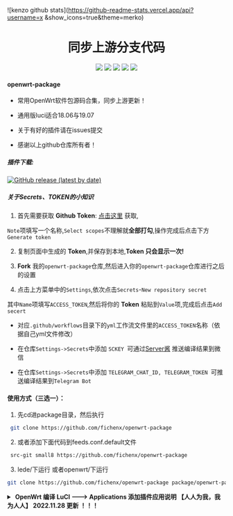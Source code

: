 ![kenzo github stats](https://github-readme-stats.vercel.app/api?username=x &show_icons=true&theme=merko)
<div align="center">
<h1 align="center">同步上游分支代码</h1>
<img src="https://img.shields.io/github/issues/fichenx/openwrt-package?color=green">
<img src="https://img.shields.io/github/stars/fichenx/openwrt-package?color=yellow">
<img src="https://img.shields.io/github/forks/fichenx/openwrt-package?color=orange">
<img src="https://img.shields.io/github/license/fichenx/openwrt-package?color=ff69b4">
<img src="https://img.shields.io/github/languages/code-size/fichenx/openwrt-package?color=blueviolet">
</div>


#### openwrt-package

*  常用OpenWrt软件包源码合集，同步上游更新！

*  通用版luci适合18.06与19.07

*  关于有好的插件请在issues提交

*  感谢以上github仓库所有者！

##### 插件下载:

[![GitHub release (latest by date)](https://img.shields.io/github/v/release/fichenx/compile-package?style=for-the-badge&label=插件更新下载)](https://github.com/fichenx/compile-package/releases/latest)

##### 关于Secrets、TOKEN的小知识


1. 首先需要获取 **Github Token**: [点击这里](https://github.com/settings/tokens/new) 获取,

 `Note`项填写一个名称,`Select scopes`不理解就**全部打勾**,操作完成后点击下方`Generate token`

2. 复制页面中生成的 **Token**,并保存到本地,**Token 只会显示一次!**

3. **Fork** 我的`openwrt-package`仓库,然后进入你的`openwrt-package`仓库进行之后的设置

4. 点击上方菜单中的`Settings`,依次点击`Secrets`-`New repository secret`

其中`Name`项填写`ACCESS_TOKEN`,然后将你的 **Token** 粘贴到`Value`项,完成后点击`Add secert`

* 对应`.github/workflows`目录下的`yml`工作流文件里的`ACCESS_TOKEN`名称（依据自己yml文件修改）

* 在仓库`Settings->Secrets`中添加 `SCKEY `可通过[Server酱](http://sc.ftqq.com) 推送编译结果到微信

* 在仓库`Settings->Secrets`中添加 `TELEGRAM_CHAT_ID, TELEGRAM_TOKEN `可推送编译结果到`Telegram Bot`




#### 使用方式（三选一）：

1. 先cd进package目录，然后执行

```bash
 git clone https://github.com/fichenx/openwrt-package
```
2. 或者添加下面代码到feeds.conf.default文件

```bash
 src-git small8 https://github.com/fichenx/openwrt-package
```
3. lede/下运行 或者openwrt/下运行

```bash
git clone https://github.com/fichenx/openwrt-package package/openwrt-package
```


<details>
<summary><b>&nbsp;OpenWrt 编译 LuCI ---> Applications 添加插件应用说明 【人人为我，我为人人】   2022.11.28 更新 ！！！</b><br/></summary>

make menuconfig  进入定制界面<br/>
进入编译选项配置界面,.按照需要配置.( ‘*’ 代表编入固件，‘M’ 表示编译成模块或者IPK包， ‘空’不编译 )<br/>
非常感谢大佬”L有大雕“更正补充，20181121<br/>
大佬源码仓库：https://github.com/coolsnowwolf/lede<br/>
内容仅供参考，请根据个人实际情况使用，如果出现问题则后果自负。<br/>
注：应用后面标记 “ * ” 为最近新添加；标记“ ! ”与其他插件依赖或冲突。<br/>
-------------------------------------------------------------------------------------------------------------------<br/>
LuCI ---> Applications ---> luci-app-accesscontrol             #访问时间控制<br/>
LuCI ---> Applications ---> luci-app-acme             #ACME自动化证书管理环境<br/>
LuCI ---> Applications ---> luci-app-adblock   #ADB广告过滤<br/>
LuCI ---> Applications ---> luci-app-adbyby-plus             #广告屏蔽大师Plus +<br/>
LuCI ---> Applications ---> luci-app-adbyby   #广告过滤大师（丢弃）<br/>
LuCI ---> Applications ---> luci-app-adguardhome             #AdGuard home广告过滤（Le库以外的插件）<br/>
LuCI ---> Applications ---> luci-app-adkill     #广告过滤（丢弃）<br/>
LuCI ---> Applications ---> luci-app-advanced-reboot             #Linksys高级重启<br/>
LuCI ---> Applications ---> luci-app-advancedsetting             #系统高级设置（Le库以外的插件）<br/>
LuCI ---> Applications ---> luci-app-ahcp             #Ad-Hoc配置协议(AHCP) ipv6 and 双栈 自动配置协议 !<br/>
LuCI ---> Applications ---> luci-app-airplay2   #Apple AirPlay2 无损音频接收服务器<br/>
LuCI ---> Applications ---> luci-app-aliddns   #阿里DDNS客户端（丢弃，集成至ddns）<br/>
LuCI ---> Applications ---> luci-app-aliyundrive-fuse             #阿里云盘FUSE磁盘挂载  *<br/>
LuCI ---> Applications ---> luci-app-aliyundrive-webdav             #阿里云盘 WebDAV 服务<br/>
LuCI ---> Applications ---> luci-app-amule             #aMule下载工具 !<br/>
LuCI ---> Applications ---> luci-app-argon-config             #Argon主题配置插件（Le库以外的插件）<br/>
LuCI ---> Applications ---> luci-app-aria2 # Aria2下载工具<br/>
LuCI ---> Applications ---> luci-app-arpbind             #IP/MAC绑定<br/>
LuCI ---> Applications ---> luci-app-asterisk             #支持Asterisk电话服务器<br/>
LuCI ---> Applications ---> luci-app-attendedsysupgrade             #固件更新升级相关<br/>
LuCI ---> Applications ---> luci-app-autoreboot             #支持计划重启<br/>
LuCI ---> Applications ---> luci-app-baidupcs-web             #百度网盘管理<br/>
LuCI ---> Applications ---> luci-app-bcp38             #BCP38网络入口过滤（不确定）<br/>
LuCI ---> Applications ---> luci-app-bird1-ipv4             #对Bird1-ipv4的支持<br/>
LuCI ---> Applications ---> luci-app-bird1-ipv6             #对Bird1-ipv6的支持<br/>
LuCI ---> Applications ---> luci-app-bird4   #Bird 4（未知）（丢弃）<br/>
LuCI ---> Applications ---> luci-app-bird6   #Bird 6（未知）（丢弃）<br/>
LuCI ---> Applications ---> luci-app-bmx6             #BMX6路由协议<br/>
LuCI ---> Applications ---> luci-app-bmx7             #BMX7路由协议（丢弃）<br/>
LuCI ---> Applications ---> luci-app-caldav             #联系人（丢弃）<br/>
LuCI ---> Applications ---> luci-app-cifs-mount   #CIFS/SMB挂载设置<br/>
LuCI ---> Applications ---> luci-app-cifsd             #CIFS/SMB网络共享<br/>
LuCI ---> Applications ---> luci-app-cjdns             #加密IPV6网络相关<br/>
LuCI ---> Applications ---> luci-app-clamav             #ClamAV杀毒软件<br/>
LuCI ---> Applications ---> luci-app-clash             #Clash客户端（Le库以外的插件）<br/>
LuCI ---> Applications ---> luci-app-commands             #Shell命令模块<br/>
LuCI ---> Applications ---> luci-app-cshark             #CloudShark捕获工具<br/>
LuCI ---> Applications ---> luci-app-dawn             #分布式AP管理程序<br/>
LuCI ---> Applications ---> luci-app-ddns   #动态域名 DNS（集成阿里DDNS客户端）<br/>
LuCI ---> Applications ---> luci-app-diag-core   #core诊断工具<br/>
LuCI ---> Applications ---> luci-app-diskman   #磁盘管理工具<br/>
    luci-app-diskman ---> Include btrfs-progs   #新型的写时复制 (COW)<br/>
    luci-app-diskman ---> Include lsblk   #lsblk命令 用于列出所有可用块设备的信息<br/>
    luci-app-diskman ---> Include mdadm   #mdadm命令 用于创建、管理、监控RAID设备的工具<br/>
    luci-app-diskman ---> Include kmod-md-raid456   #RAID 4,5,6 驱动程序模块（丢弃）<br/>
    luci-app-diskman ---> Include kmod-md-linear   #RAID 驱动程序模块（丢弃）<br/>
LuCI ---> Applications ---> luci-app-dnscrypt-proxy             #DNSCrypt解决DNS污染<br/>
LuCI ---> Applications ---> luci-app-dnsfilter             #DNSFilter基于DNS的广告过滤<br/>
LuCI ---> Applications ---> luci-app-dnsforwarder             #DNSForwarder防DNS污染<br/>
LuCI ---> Applications ---> luci-app-dnspod             #DNSPod动态域名解析（丢弃）<br/>
LuCI ---> Applications ---> luci-app-docker             #Docker容器LuCI ---> Applications ---> luci-app-dockerman             #Dockerman容器  *<br/>
LuCI ---> Applications ---> luci-app-dump1090             #民航无线频率（不确定）<br/>
LuCI ---> Applications ---> luci-app-dynapoint             #DynaPoint（未知）<br/>
LuCI ---> Applications ---> luci-app-e2guardian   #Web内容过滤器<br/>
LuCI ---> Applications ---> luci-app-easymesh   #简单MESH(可有线+无线回程)<br/>
LuCI ---> Applications ---> luci-app-eqos             #基于IP地址限速（Le库以外的插件）<br/>
LuCI ---> Applications ---> luci-app-familycloud   #家庭云盘<br/>
LuCI ---> Applications ---> luci-app-fileassistant   #文件管理助手（Le库以外的插件）<br/>
LuCI ---> Applications ---> luci-app-filetransfer             #文件传输（可web安装ipk包）<br/>
LuCI ---> Applications ---> luci-app-firewall   #添加防火墙<br/>
LuCI ---> Applications ---> luci-app-flowoffload             #Turbo ACC网络加速（集成FLOW,BBR,NAT,DNS（丢弃，移至TurboACC）<br/>
LuCI ---> Applications ---> luci-app-freifunk-diagnostics   #freifunk组件 诊断（未知）（丢弃）<br/>
LuCI ---> Applications ---> luci-app-freifunk-policyrouting             #freifunk组件 策略路由（未知）（丢弃）<br/>
LuCI ---> Applications ---> luci-app-freifunk-widgets             #freifunk组件 索引（未知）（丢弃）<br/>
LuCI ---> Applications ---> luci-app-frpc   #内网穿透Frp客户端<br/>
LuCI ---> Applications ---> luci-app-frps   #内网穿透Frp服务端<br/>
LuCI ---> Applications ---> luci-app-fwknopd             #Firewall Knock Operator服务器<br/>
LuCI ---> Applications ---> luci-app-guest-wifi   #WiFi访客网络<br/>
LuCI ---> Applications ---> luci-app-gfwlist   #GFW域名列表（丢弃）<br/>
LuCI ---> Applications ---> luci-app-go-aliyundrive-webdav   #阿里云盘webdav协议(文件管理/同步等)  *<br/>
LuCI ---> Applications ---> luci-app-gost             #隐蔽的https代理（Le库以外的插件）<br/>
LuCI ---> Applications ---> luci-app-haproxy-tcp   #HAProxy负载均衡-TCP<br/>
LuCI ---> Applications ---> luci-app-hd-idle             #硬盘休眠<br/>
LuCI ---> Applications ---> luci-app-hnet             #Homenet Status家庭网络控制协议<br/>
LuCI ---> Applications ---> luci-app-https-dns-proxy             #通过HTTPS代理为DNS提供Web UI<br/>
LuCI ---> Applications ---> luci-app-ipsec-server             #服务器 IPSec  *<br/>
LuCI ---> Applications ---> luci-app-ipsec-virtual**d             #virtual**服务器 IPSec<br/>
LuCI ---> Applications ---> luci-app-jd-dailybonus             #京东签到服务（丢弃）<br/>
LuCI ---> Applications ---> luci-app-kodexplorer             #KOD可道云私人网盘（与vnStat冲突 ! ）<br/>
LuCI ---> Applications ---> luci-app-kooldns             #VPN服务器 ddns替代方案（丢弃）<br/>
LuCI ---> Applications ---> luci-app-koolproxy             #KP去广告（丢弃）<br/>
LuCI ---> Applications ---> luci-app-lxc   #LXC容器管理<br/>
LuCI ---> Applications ---> luci-app-meshwizard #网络设置向导（丢弃）<br/>
LuCI ---> Applications ---> luci-app-minidlna   #完全兼容DLNA / UPnP-AV客户端的服务器软件<br/>
LuCI ---> Applications ---> luci-app-mjpg-streamer   #兼容Linux-UVC的摄像头程序<br/>
LuCI ---> Applications ---> luci-app-mosdns   #MosDNS转发器  *<br/>
LuCI ---> Applications ---> luci-app-mtwifi             #MTWiFi驱动的支持 （丢弃）<br/>
LuCI ---> Applications ---> luci-app-mmc-over-gpio   #添加SD卡操作界面（丢弃）<br/>
LuCI ---> Applications ---> luci-app-multiwan   #多拨虚拟网卡（丢弃，移至syncdial）<br/>
LuCI ---> Applications ---> luci-app-mwan   #MWAN负载均衡（丢弃）<br/>
LuCI ---> Applications ---> luci-app-music-remote-center   #PCHiFi 数字转盘遥控<br/>
LuCI ---> Applications ---> luci-app-mwan3   #MWAN3负载均衡<br/>
LuCI ---> Applications ---> luci-app-mwan3helper   #MWAN3分流助手<br/>
LuCI ---> Applications ---> luci-app-n2n_v2   #N2N内网穿透 N2N v2 VPN服务<br/>
LuCI ---> Applications ---> luci-app-netdata             #Netdata实时监控（图形化）<br/>
LuCI ---> Applications ---> luci-app-nfs   #NFS网络共享<br/>
LuCI ---> Applications ---> luci-app-nft-qos             #QOS流控 Nftables版<br/>
LuCI ---> Applications ---> luci-app-ngrokc             #Ngrok 内网穿透（丢弃）<br/>
LuCI ---> Applications ---> luci-app-nlbwmon   #网络带宽监视器<br/>
LuCI ---> Applications ---> luci-app-noddos             #NodDOS Clients 阻止DDoS攻击<br/>
LuCI ---> Applications ---> luci-app-nps   #内网穿透nps<br/>
LuCI ---> Applications ---> luci-app-ntpc   #NTP时间同步服务器<br/>
LuCI ---> Applications ---> luci-app-ocserv             #OpenConnect VPN服务<br/>
LuCI ---> Applications ---> luci-app-olsr             #OLSR配置和状态模块<br/>
LuCI ---> Applications ---> luci-app-olsr-services             #OLSR服务器<br/>
LuCI ---> Applications ---> luci-app-olsr-viz   #OLSR可视化<br/>
LuCI ---> Applications ---> luci-app-ocserv   #OpenConnect VPN服务（丢弃）<br/>
LuCI ---> Applications ---> luci-app-omcproxy             #嵌入式IGMPv3和MLDv2组播代理  *<br/>
LuCI ---> Applications ---> luci-app-openclash             #运行在OpenWrt上的Clash代理客户端（Le库以外的插件）<br/>
LuCI ---> Applications ---> luci-app-openvpn             #OpenVPN客户端<br/>
LuCI ---> Applications ---> luci-app-openvpn-server             #易于使用的OpenVPN服务器 Web-UI<br/>
LuCI ---> Applications ---> luci-app-oscam   #OSCAM服务器（丢弃）<br/>
LuCI ---> Applications ---> luci-app-p910nd   #打印服务器模块<br/>
LuCI ---> Applications ---> luci-app-pagekitec   #Pagekitec内网穿透客户端<br/>
LuCI ---> Applications ---> luci-app-passwall             #科学上网（Li大佬插件）<br/>
    Configuration ---> Include Brook             #Brook代理(跨平台强加密且不可检测代理)<br/>
    Configuration ---> Include ChinaDNS-NG             #防污染DNS服务<br/>
    Configuration ---> Include Haproxy             #HAProxy             #HAProxy负载均衡<br/>
    Configuration ---> Include Hysteria             #Hysteria双边加速工具<br/>
    Configuration ---> Include Kcptun             #Kcptun双边加速工具<br/>
    Configuration ---> Include NaiveProxy             #NaiveProxy代理(Chrome网络堆栈伪装流量)<br/>
    Configuration ---> Include PDNSD             #DNS服务器<br/>
    Configuration ---> Include Shadowsocks Libev Client             #SS Libev客户端(轻量级)<br/>
    Configuration ---> Include Shadowsocks Libev Server             #SS Libev服务端(轻量级)<br/>
    Configuration ---> Include Shadowsocks Rust Client             #SS Rust客户端(负载均衡/探测延迟)<br/>
    Configuration ---> Include ShadowsocksR Libev Client             #SSR Libev客户端(轻量级)<br/>
    Configuration ---> Include ShadowsocksR Libev Server             #SSR Libev服务端(轻量级)<br/>
    Configuration ---> Include Simple-Obfs (Shadowsocks plugin)             #simple-Obfs简单混淆工具(Nginx)<br/>
    Configuration ---> Include Trojan_GO             #Trojan_GO代理(直接模仿协议HTTPS)<br/>
    Configuration ---> Include Trojan_Plus             #Trojan_Plus代理(直接模仿协议HTTPS)<br/>
    Configuration ---> Include V2ray             #V2Ray代理<br/>
    Configuration ---> Include v2ray-plugin (Shadowsocks plugin)             #SS V2ray插件(WebSocket+TLS )<br/>
    Configuration ---> Include Xray             #Xray代理(XTLS)<br/>
    Configuration ---> Include Xray-Plugin (Shadowsocks Plugin)             #SS Xray插件(WebSocket+TLS )   *<br/>
    Configuration ---> Include Dns2socks             #DNS服务器（丢弃）<br/>
    Configuration ---> Include Redsocks2             #Redsocks2代理(透明TCP定向Socks/HTTPS代理服务器)（丢弃）<br/>
    Configuration ---> Include Shadowsocks             #SS代理（丢弃）<br/>
    Configuration ---> Include Shadowsocks Server             #SS服务器（丢弃）<br/>
    Configuration ---> Include Shadowsocks Rust (AEAD ciphers only)             #SS-RUST代理(AEAD加密)（丢弃）<br/>
    Configuration ---> Include ShadowsocksR   #SSR代理（丢弃）<br/>
    Configuration ---> Include ShadowsocksR Server             #SSR服务器（丢弃）<br/>
    Configuration ---> Include Https DNS Proxy(DoH)             #HttpsDNS服务（丢弃）<br/>
LuCI ---> Applications ---> luci-app-pgyvirtual**             #蒲公英virtual**   *<br/>
LuCI ---> Applications ---> luci-app-phtunnel             #花生壳PHTunnel内网穿透   *<br/>
LuCI ---> Applications ---> luci-app-polipo             #Polipo代理(是一个小型且快速的网页缓存代理)<br/>
LuCI ---> Applications ---> luci-app-pppoe-relay             #PPPoE NAT穿透 点对点协议（PPP）<br/>
LuCI ---> Applications ---> luci-app-pptp-server             #VPN服务器 PPTP<br/>
LuCI ---> Applications ---> luci-app-privoxy             #Privoxy网络代理(带过滤无缓存)<br/>
LuCI ---> Applications ---> luci-app-ps3netsrv             #PS3 NET服务器(用于加载蓝光/游戏ISO/PKG)<br/>
LuCI ---> Applications ---> luci-app-pushbot             #全能推送(钉钉推送,企业微信推送,Bark,PushPlus推送)<br/>
LuCI ---> Applications ---> luci-app-qbittorrent             #BT下载工具(qBittorrent)<br/>
    Build Version Selection (Static Build)  ---> Static Build             #选择静态编译版本<br/>
    Build Version Selection (Static Build)  ---> Dynamic Build             #选择动态编译版本<br/>
LuCI ---> Applications ---> luci-app-qbittorrent-simple             #BT下载工具(qBittorrent)简化版   *<br/>
    Build Version Selection (Static Build)  ---> Static Build             #选择静态编译版本<br/>
    Build Version Selection (Static Build)  ---> Dynamic Build             #选择动态编译版本<br/>
LuCI ---> Applications ---> luci-app-qos   #流量服务质量(QoS)流控<br/>
LuCI ---> Applications ---> luci-app-radicale   #CalDAV/CardDAV同步工具<br/>
LuCI ---> Applications ---> luci-app-ramfree             #释放内存<br/>
LuCI ---> Applications ---> luci-app-rclone             #命令行云端同步工具<br/>
    Include rclone-webui             #Rclone界面<br/>
    Include rclone-ng (another webui)             #Rclone另一个界面<br/>
    Include fuse-utils (mount cloud storage)             #fuse-utils（挂载云存储）（丢弃）<br/>
LuCI ---> Applications ---> luci-app-rp-pppoe-server             #Roaring Penguin PPPoE Server 服务器<br/>
LuCI ---> Applications ---> luci-app-samba   #网络共享（Samba）<br/>
LuCI ---> Applications ---> luci-app-samba4   #网络共享（Samba4）<br/>
LuCI ---> Applications ---> luci-app-serverchan   #微信/Telegram推送的插件<br/>
LuCI ---> Applications ---> luci-app-sfe             #Turbo ACC网络加速（丢弃，移至TurboACC）<br/>
LuCI ---> Applications ---> luci-app-shadowsocks   #SS科学上网（丢弃）<br/>
LuCI ---> Applications ---> luci-app-shadowsocks-libes             #SS-libev服务端<br/>
LuCI ---> Applications ---> luci-app-shairplay             #支持AirPlay功能<br/>
LuCI ---> Applications ---> luci-app-siitwizard             #SIIT配置向导  SIIT-Wizzard<br/>
LuCI ---> Applications ---> luci-app-simple-adblock             #简单的广告拦截<br/>
LuCI ---> Applications ---> luci-app-smartdns             #SmartDNS本地服务器<br/>
LuCI ---> Applications ---> luci-app-socat             #Socat多功能的网络工具(端口转发)   *<br/>
LuCI ---> Applications ---> luci-app-softethervpn             #SoftEther VPN服务器  NAT穿透<br/>
LuCI ---> Applications ---> luci-app-splash             #Client-Splash是无线MESH网络的一个热点认证系统<br/>
LuCI ---> Applications ---> luci-app-sqm             #流量智能队列管理（QOS）<br/>
LuCI ---> Applications ---> luci-app-squid   #Squid代理服务器<br/>
LuCI ---> Applications ---> luci-app-ssr-plus   #SSR科学上网Plus+（Le大佬插件）<br/>
    SS Client Selection (SS-libev)   ---> None             #不选  *<br/>
    SS Client Selection (SS-libev)   ---> SS-libev             #选择 SS Libev，C语言版(轻量级) *<br/>
    SS Client Selection (SS-libev)   ---> ssrust             #选择 SS rust，Rust语言版(负载均衡/探测延迟)  *<br/>
    SS Server Selection (SS-libev)   ---> None             #不选  *<br/>
    SS Server Selection (SS-libev)   ---> Shadowsocks-libev             #选择 Shadowsocks Libev，C语言版(轻量级)  *<br/>
    SS Server Selection (SS-libev)   ---> Shadowsocks-rust             #选择 Shadowsocks rust，Rust语言版(负载均衡/探测延迟)  *<br/>
    Shadowsocks-core Selection (Xray-core)  ---> None             #不选  *<br/>
    Shadowsocks-core Selection (Xray-core)  ---> Shadowsocks-core             #“Shadowsocks核心  *<br/>
    Shadowsocks-core Selection (Xray-core)  ---> Xray-core             #Xray核心  *<br/>
    Shadowsocks-core Selection (Xray-core)  ---> SagerNet-core             #Shadowsocks核心增强版  *<br/>
    luci-app-ssr-plus ---> Include Kcptun             #Kcptun双边加速工具<br/>
    luci-app-ssr-plus ---> Include Hysteria             #轻量代理-专为恶劣网络环境进行优化的网络工具(双边加速)  *<br/>
    luci-app-ssr-plus ---> Include IPT2Socks             #IPT2Socks轻量代理  *<br/>
    luci-app-ssr-plus ---> Include NaiveProxy             #NaiveProxy代理(Chrome网络堆栈伪装流量)<br/>
    luci-app-ssr-plus ---> Include Shadowsocks2             #Shadowsocks2代理(透明TCP定向Socks/HTTPS代理服务器)<br/>
    luci-app-ssr-plus ---> Include Simple-Obfs Plugin             #SS Simple-Obfs混淆代理(Nginx)<br/>
    luci-app-ssr-plus ---> Include SS Shadowsocks Plugin             #SS Shadowsocks代理(WebSocket+TLS )<br/>
    luci-app-ssr-plus ---> Include Shadowsocks Libev Client             #Shadowsocks Libev客户端(轻量级)<br/>
    luci-app-ssr-plus ---> Include Shadowsocks Libev Server             #Shadowsocks Libev服务端(轻量级)<br/>
    luci-app-ssr-plus ---> Include Trojan             #Trojan代理(直接模仿协议HTTPS)<br/>
    Include libustream-ssl  ---> Include libustream-wolfssl             #选择wolfSSL库(传输层安全协议)<br/>
    Include libustream-ssl  ---> Include libustream-openssl             #选择OpenSSL库(传输层安全协议)<br/>
    luci-app-ssr-plus ---> Include Kcptun             #Kcptun双边加速工具<br/>
    luci-app-ssr-plus ---> Include NaiveProxy             #NaiveProxy代理(Chrome网络堆栈伪装流量)<br/>
    luci-app-ssr-plus ---> Include Redsocks2             #Redsocks2代理(透明TCP定向Socks/HTTPS代理服务器)<br/>
    luci-app-ssr-plus ---> Include Shadowsocks Libev Client             #SS Libev客户端(轻量级)<br/>
    luci-app-ssr-plus ---> Include Shadowsocks Libev Server             #SS Libev服务端(轻量级)<br/>
    luci-app-ssr-plus ---> Include Shadowsocks Rust Client             #SS Rust客户端(负载均衡/探测延迟)<br/>
    luci-app-ssr-plus ---> Include Shadowsocks Rust Server             #SS Rust服务端(负载均衡/探测延迟)<br/>
    luci-app-ssr-plus ---> Include ShadowsocksR Libev Client             #SSR Libev客户端(轻量级)<br/>
    luci-app-ssr-plus ---> Include ShadowsocksR Libev Server             #SSR Libev服务端(轻量级)<br/>
    luci-app-ssr-plus ---> Include Simple-Obfs Plugin             #SS Simple-Obfs混淆代理(Nginx)<br/>
    luci-app-ssr-plus ---> Include Trojan             #Trojan代理(直接模仿协议HTTPS)<br/>
    luci-app-ssr-plus ---> Include Shadowsocks V2ray Plugin             #SS V2ray代理(WebSocket+TLS )<br/>
    luci-app-ssr-plus ---> Include Xray             #Xray代理(XTLS)<br/>
    luci-app-ssr-plus ---> Include Shadowsocks New Version             #新SS代理（丢弃）<br/>
    luci-app-ssr-plus ---> Include Shadowsocks             #SS代理（丢弃）<br/>
    luci-app-ssr-plus ---> Include Shadowsocks Rust (AEAD ciphers only)             #SS-RUST代理(AEAD密码)  （丢弃）<br/>
    luci-app-ssr-plus ---> Include V2ray             #V2Ray代理（丢弃）<br/>
    luci-app-ssr-plus ---> Include Xray (V2RAY/Trojan-GO implemented)             #Xray代理（丢弃）<br/>
    luci-app-ssr-plus ---> Include Trojan-go             #Trojan-go代理（丢弃）<br/>
    luci-app-ssr-plus ---> Include Shadowsocks Server             #SS服务器（丢弃）<br/>
    luci-app-ssr-plus ---> Include Shadowsocks Rust Server             #SS Rust服务器（丢弃）<br/>
    luci-app-ssr-plus ---> Include ShadowsocksR Server             #SSR服务器（丢弃）<br/>
    luci-app-ssr-plus ---> Include DNS2SOCKS             #DNS服务器（丢弃）<br/>
    luci-app-ssr-plus ---> Include ShadowsocksR Socks and Tunnel（丢弃）<br/>
    luci-app-ssr-plus ---> Include Socks Server             #socks代理服务器（丢弃）<br/>
LuCI ---> Applications ---> luci-app-ssr-pro             #SSR-Pro（丢弃）<br/>
LuCI ---> Applications ---> luci-app-ssrserver-python             #ShadowsocksR Python服务器<br/>
LuCI ---> Applications ---> luci-app-statistics             #流量监控工具<br/>
LuCI ---> Applications ---> luci-app-syncdial             #多拨虚拟网卡（原macvlan）<br/>
LuCI ---> Applications ---> luci-app-tinyproxy             #Tinyproxy是 HTTP(S)代理服务器<br/>
LuCI ---> Applications ---> luci-app-transmission   #BT下载工具<br/>
LuCI ---> Applications ---> luci-app-travelmate             #旅行路由器<br/>
LuCI ---> Applications ---> luci-app-ttyd     #网页终端命令行<br/>
LuCI ---> Applications ---> luci-app-turboacc       #Turbo ACC 网络加速(支持 Fast Path 或者 硬件 NAT)<br/>
    luci-app-turboacc ---> Include Flow Offload      #Flow Offload加速(提高路由转发效率)  *<br/>
    luci-app-turboacc ---> Include Shortcut-FE             #Shortcut-FE 流量分载<br/>
    luci-app-turboacc ---> Include Shortcut-FE CM   #Shortcut-FE 流量分载(高通芯片版)  *<br/>
    luci-app-turboacc ---> Include BBR CCA             #BBR拥塞控制算法提升TCP网络性能<br/>
    luci-app-turboacc ---> Include Pdnsd   #DNS防污染 Pdnsd  *<br/>
    luci-app-turboacc ---> Include DNSForwarder             #DNS防污染 Forwarder<br/>
    luci-app-turboacc ---> Include DNSProxy             #DNS防污染 Proxy<br/>
LuCI ---> Applications ---> luci-app-udpxy             #udpxy做组播服务器<br/>
LuCI ---> Applications ---> luci-app-uhttpd             #uHTTPd Web服务器<br/>
LuCI ---> Applications ---> luci-app-unblockmusic             #解锁网易云灰色歌曲3合1新版本<br/>
    UnblockNeteaseMusic Golang Version             #Golang版本<br/>
    UnblockNeteaseMusic NodeJS Version             #NodeJS版本<br/>
LuCI ---> Applications ---> luci-app-unblockneteasemusic-go             #解除网易云音乐（合并）<br/>
LuCI ---> Applications ---> luci-app-unblockneteasemusic-mini             #解除网易云音乐（合并）<br/>
LuCI ---> Applications ---> luci-app-unbound             #Unbound DNS解析器<br/>
LuCI ---> Applications ---> luci-app-upnp   #通用即插即用UPnP（端口自动转发）<br/>
LuCI ---> Applications ---> luci-app-usb-printer             #USB 打印服务器<br/>
LuCI ---> Applications ---> luci-app-uugamebooster             #UU网游加速器<br/>
LuCI ---> Applications ---> luci-app-v2ray-server   #V2Ray 服务器<br/>
LuCI ---> Applications ---> luci-app-v2ray-pro             #V2Ray透明代理（丢弃，集成SSR）<br/>
LuCI ---> Applications ---> luci-app-verysync             #微力同步<br/>
LuCI ---> Applications ---> luci-app-vlmcsd             #KMS服务器设置<br/>
LuCI ---> Applications ---> luci-app-vnstat   #vnStat网络监控（图表）（与kodexplorer冲突 ! ）<br/>
LuCI ---> Applications ---> luci-app-vpnbypass             #VPN BypassWebUI  绕过VPN设置<br/>
LuCI ---> Applications ---> luci-app-vsftpd             #FTP服务器<br/>
LuCI ---> Applications ---> luci-app-vssr             #VSSR科学上网（je大佬插件）<br/>
    luci-app-vssr ---> Include Xray             #Xray代理(XTLS)<br/>
    luci-app-vssr ---> Include Trojan             #Trojan代理(直接模仿协议HTTPS)<br/>
    luci-app-vssr ---> Include Kcptun             #Kcptun双边加速工具<br/>
    luci-app-vssr ---> Include Shadowsocks Xray Plugin             #SS Xray代理<br/>
    luci-app-vssr ---> Include ShadowsocksR Libev Server             #SSR Libev服务端(轻量级)<br/>
LuCI ---> Applications ---> luci-app-watchcat             #断网检测功能与定时重启<br/>
LuCI ---> Applications ---> luci-app-webadmin             #Web管理页面设置<br/>
LuCI ---> Applications ---> luci-app-webdav             #WebDAV阿里云盘  *<br/>
LuCI ---> Applications ---> luci-app-webshell             #网页命令行终端（丢弃）<br/>
LuCI ---> Applications ---> luci-app-wifischedule             #WiFi 计划<br/>
LuCI ---> Applications ---> luci-app-wireguard             #VPN服务器 WireGuard状态<br/>
LuCI ---> Applications ---> luci-app-wireless-regdb             #WiFi无线<br/>
LuCI ---> Applications ---> luci-app-wol   #WOL网络唤醒<br/>
LuCI ---> Applications ---> luci-app-wrtbwmon             #实时流量监测<br/>
LuCI ---> Applications ---> luci-app-xlnetacc             #迅雷快鸟<br/>
LuCI ---> Applications ---> luci-app-zerotier             #ZeroTier内网穿透<br/>
----------------------------------------------------------------------------------------<br/>
转载的时候请注明出处（https://www.right.com.cn/forum/thread-344825-1-1.html）<br/>
支持 iPv6：<br/>
1、Extra packages  --->  ipv6helper  （选定这个后下面几项自动选择了）<br/>
Network  --->  odhcp6c<br/>
Network  --->  odhcpd-ipv6only<br/>
LuCI  --->  Protocols  --->  luci-proto-ipv6<br/>
LuCI  --->  Protocols  --->  luci-proto-ppp<br/>
<br/>
2、打开适用于VMware的VM Tools<br/>
Utilities  --->  open-vm-tools             #打开适用于VMware的VM Tools<br/>
Utilities  --->  open-vm-tools-fuse             #打开适用于VMware的VM Tools<br/>
3、第二次编译：<br/>
cd lede                                                                               # 进入LEDE目录<br/>
git pull                                                                                           # 同步更新L大源码<br/>
./scripts/feeds update -a && ./scripts/feeds install -a               # 更新Feeds<br/>
rm -rf ./tmp && rm -rf .config                                                          # 清除编译配置和缓存<br/>
make menuconfig                                                                # 进入编译配置菜单<br/>
make -jn V=99                                                                               # 开始编译 n=线程数+1，例如4线程的I5填-j5<br/>
4、编译丰富插件时，建议修改下面两项默认大小，留足插件空间。（x86/64）！！！<br/>
Target Images ---> (16) Kernel partition size (in MB)                        #默认是 (16) 建议修改 (256)<br/>
Target Images ---> (160) Root filesystem partition size (in MB)                   #默认是 (160) 建议修改 (512)<br/>

</details>








